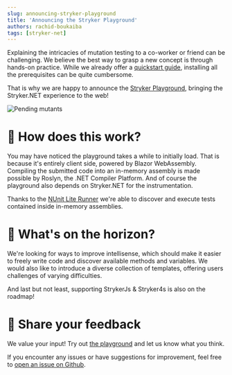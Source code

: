 ```yaml
---
slug: announcing-stryker-playground
title: 'Announcing the Stryker Playground'
authors: rachid-boukaiba
tags: [stryker-net]
---
```


Explaining the intricacies of mutation testing to a co-worker or friend can be challenging.
We believe the best way to grasp a new concept is through hands-on practice.
While we already offer a [quickstart guide](/docs/General/example/), installing all the prerequisites can be quite cumbersome.


That is why we are happy to announce the [Stryker Playground](https://stryker-mutator.io/stryker-playground/), bringing the Stryker.NET experience to the web!

<!-- truncate -->

![Pending mutants](/images/blogs/playground.png)

# 🤔 How does this work?
You may have noticed the playground takes a while to initially load.
That is because it's entirely client side, powered by Blazor WebAssembly. 
Compiling the submitted code into an in-memory assembly is made possible by Roslyn, the .NET Compiler Platform.
And of course the playground also depends on Stryker.NET for the instrumentation.

Thanks to the [NUnit Lite Runner](https://docs.nunit.org/articles/nunit/running-tests/NUnitLite-Runner.html) we're able to discover and execute tests contained inside in-memory assemblies.

# 🔮 What's on the horizon?
We're looking for ways to improve intellisense, which should make it easier to freely write code and discover available methods and variables.
We would also like to introduce a diverse collection of templates, offering users challenges of varying difficulties.

And last but not least, supporting StrykerJs & Stryker4s is also on the roadmap!

# 📣 Share your feedback
We value your input! Try out [the playground](https://stryker-mutator.io/stryker-playground/) and let us know what you think.

If you encounter any issues or have suggestions for improvement, feel free to [open an issue on Github](https://github.com/stryker-mutator/stryker-playground/issues). 